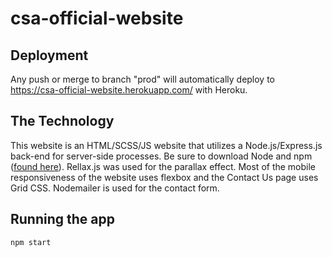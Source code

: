 # csa-official-website

## Deployment

Any push or merge to branch "prod" will automatically deploy to https://csa-official-website.herokuapp.com/ with Heroku.

## The Technology

This website is an HTML/SCSS/JS website that utilizes a Node.js/Express.js back-end for server-side processes. Be sure to download Node and npm ([found here](https://nodejs.org/en/)). Rellax.js was used for the parallax effect. Most of the mobile responsiveness of the website uses flexbox and the Contact Us page uses Grid CSS. Nodemailer is used for the contact form.

## Running the app

```terminal
npm start
```
